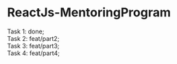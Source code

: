 # ReactJs-MentoringProgram

Task 1: done; <br>
Task 2: feat/part2; <br>
Task 3: feat/part3; <br>
Task 4: feat/part4; <br>
